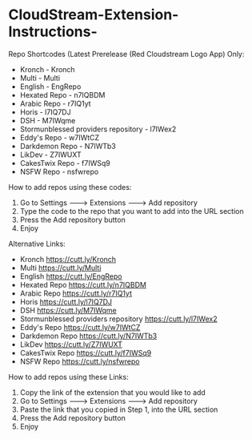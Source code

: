 # CloudStream-Extension-Instructions- 
Repo Shortcodes
(Latest Prerelease (Red Cloudstream Logo App) Only:
- Kronch - Kronch
- Multi - Multi
- English - EngRepo
- Hexated Repo - n7IQBDM
- Arabic Repo - r7IQ1yt
- Horis - l7IQ7DJ
- DSH - M7IWqme
- Stormunblessed providers repository - l7IWex2
- Eddy's Repo - w7IWtCZ
- Darkdemon Repo - N7IWTb3
- LikDev - Z7IWUXT
- CakesTwix Repo - f7IWSq9
- NSFW Repo - nsfwrepo

How to add repos using these codes:
1. Go to Settings ---> Extensions ---> Add repository
2. Type the code to the repo that you want to add into the URL section
3. Press the Add repository button
4. Enjoy

Alternative Links:
- Kronch https://cutt.ly/Kronch
- Multi https://cutt.ly/Multi
- English https://cutt.ly/EngRepo
- Hexated Repo https://cutt.ly/n7IQBDM
- Arabic Repo https://cutt.ly/r7IQ1yt
- Horis https://cutt.ly/l7IQ7DJ
- DSH https://cutt.ly/M7IWqme
- Stormunblessed providers repository https://cutt.ly/l7IWex2
- Eddy's Repo https://cutt.ly/w7IWtCZ
- Darkdemon Repo https://cutt.ly/N7IWTb3
- LikDev https://cutt.ly/Z7IWUXT
- CakesTwix Repo https://cutt.ly/f7IWSq9
- NSFW Repo https://cutt.ly/nsfwrepo

How to add repos using these Links:
1. Copy the link of the extension that you would like to add
2. Go to Settings ---> Extensions ---> Add repository
3. Paste the link that you copied in Step 1, into the URL section
4. Press the Add repository button
5. Enjoy
